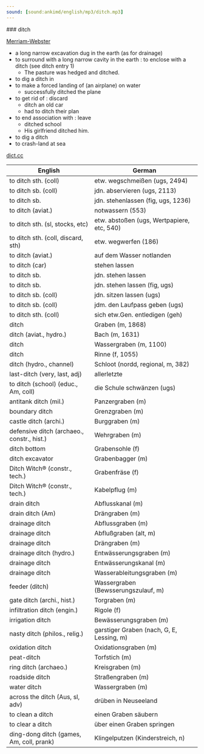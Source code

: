 ```yaml
---
sound: [sound:ankimd/english/mp3/ditch.mp3]
---
```


\### ditch

[Merriam-Webster](https://www.merriam-webster.com/dictionary/ditch)

- a long narrow excavation dug in the earth (as for drainage)
- to surround with a long narrow cavity in the earth : to enclose with a ditch (see ditch entry 1)
    - The pasture was hedged and ditched.
- to dig a ditch in
- to make a forced landing of (an airplane) on water
    - successfully ditched the plane
- to get rid of : discard
    - ditch an old car
    - had to ditch their plan
- to end association with : leave
    - ditched school
    - His girlfriend ditched him.
- to dig a ditch
- to crash-land at sea

[dict.cc](https://www.dict.cc/ditch)

| English        | German       |
| -------------- | ------------ |
| to ditch sth. (coll) | etw. wegschmeißen (ugs, 2494) |
| to ditch sb. (coll) | jdn. abservieren (ugs, 2113) |
| to ditch sb. | jdn. stehenlassen (fig, ugs, 1236) |
| to ditch (aviat.) | notwassern (553) |
| to ditch sth. (sl, stocks, etc) | etw. abstoßen (ugs, Wertpapiere, etc, 540) |
| to ditch sth. (coll, discard, sth) | etw. wegwerfen (186) |
| to ditch (aviat.) | auf dem Wasser notlanden |
| to ditch (car) | stehen lassen |
| to ditch sb. | jdn. stehen lassen |
| to ditch sb. | jdn. stehen lassen (fig, ugs) |
| to ditch sb. (coll) | jdn. sitzen lassen (ugs) |
| to ditch sb. (coll) | jdm. den Laufpass geben (ugs) |
| to ditch sth. (coll) | sich etw.Gen. entledigen (geh) |
| ditch | Graben (m, 1868) |
| ditch (aviat., hydro.) | Bach (m, 1631) |
| ditch | Wassergraben (m, 1100) |
| ditch | Rinne (f, 1055) |
| ditch (hydro., channel) | Schloot (nordd, regional, m, 382) |
| last-ditch (very, last, adj) | allerletzte |
| to ditch (school) (educ., Am, coll) | die Schule schwänzen (ugs) |
| antitank ditch (mil.) | Panzergraben (m) |
| boundary ditch | Grenzgraben (m) |
| castle ditch (archi.) | Burggraben (m) |
| defensive ditch (archaeo., constr., hist.) | Wehrgraben (m) |
| ditch bottom | Grabensohle (f) |
| ditch excavator | Grabenbagger (m) |
| Ditch Witch® (constr., tech.) | Grabenfräse (f) |
| Ditch Witch® (constr., tech.) | Kabelpflug (m) |
| drain ditch | Abflusskanal (m) |
| drain ditch (Am) | Drängraben (m) |
| drainage ditch | Abflussgraben (m) |
| drainage ditch | Abflußgraben (alt, m) |
| drainage ditch | Drängraben (m) |
| drainage ditch (hydro.) | Entwässerungsgraben (m) |
| drainage ditch | Entwässerungskanal (m) |
| drainage ditch | Wasserableitungsgraben (m) |
| feeder (ditch) | Wassergraben (Bewsserungszulauf, m) |
| gate ditch (archi., hist.) | Torgraben (m) |
| infiltration ditch (engin.) | Rigole (f) |
| irrigation ditch | Bewässerungsgraben (m) |
| nasty ditch (philos., relig.) | garstiger Graben (nach, G, E, Lessing, m) |
| oxidation ditch | Oxidationsgraben (m) |
| peat-ditch | Torfstich (m) |
| ring ditch (archaeo.) | Kreisgraben (m) |
| roadside ditch | Straßengraben (m) |
| water ditch | Wassergraben (m) |
| across the ditch (Aus, sl, adv) | drüben in Neuseeland |
| to clean a ditch | einen Graben säubern |
| to clear a ditch | über einen Graben springen |
| ding-dong ditch (games, Am, coll, prank) | Klingelputzen (Kinderstreich, n) |
